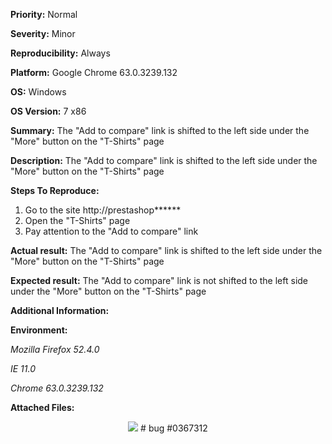 **Priority:** Normal

**Severity:** Minor

**Reproducibility:** Always

**Platform:** Google Chrome 63.0.3239.132

**OS:** Windows

**OS Version:** 7 x86

**Summary:** The "Add to compare" link is shifted to the left side under the "More" button on the "T-Shirts" page

**Description:** The "Add to compare" link is shifted to the left side under the "More" button on the "T-Shirts" page

**Steps To Reproduce:**

1. Go to the site http://prestashop******
2. Open the "T-Shirts" page
3. Pay attention to the "Add to compare" link

**Actual result:** The "Add to compare" link is shifted to the left side under the "More" button on the "T-Shirts" page

**Expected result:** The "Add to compare" link is not shifted to the left side under the "More" button on the "T-Shirts" page

**Additional Information:**

**Environment:**

*Mozilla Firefox 52.4.0*

*IE 11.0*

*Chrome 63.0.3239.132*

**Attached Files:**

<p align="center">
  <img src="https://image.ibb.co/d2PgCH/bug8.jpg">
  # bug #0367312
  </p>
